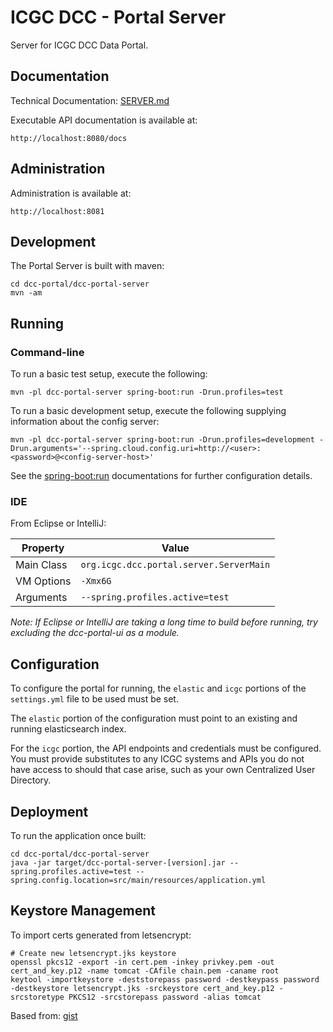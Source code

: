 # ICGC DCC - Portal Server

Server for ICGC DCC Data Portal. 

## Documentation

Technical Documentation: [SERVER.md](./SERVER.md)

Executable API documentation is available at:

	http://localhost:8080/docs

## Administration

Administration is available at:

	http://localhost:8081
  
## Development

The Portal Server is built with maven:

```shell
cd dcc-portal/dcc-portal-server
mvn -am
```

## Running

### Command-line
To run a basic test setup, execute the following:

```shell
mvn -pl dcc-portal-server spring-boot:run -Drun.profiles=test
```

To run a basic development setup, execute the following supplying information about the config server:

```shell
mvn -pl dcc-portal-server spring-boot:run -Drun.profiles=development -Drun.arguments='--spring.cloud.config.uri=http://<user>:<password>@<config-server-host>'
```

See the [spring-boot:run](http://docs.spring.io/spring-boot/docs/current/maven-plugin/run-mojo.html) documentations for further configuration details.

### IDE

From Eclipse or IntelliJ:

| Property   | Value                                   |
| ---------- | --------------------------------------- |
| Main Class | `org.icgc.dcc.portal.server.ServerMain` |
| VM Options | `-Xmx6G`                                |
| Arguments  | `--spring.profiles.active=test` |

*Note: If Eclipse or IntelliJ are taking a long time to build before running, try excluding
the dcc-portal-ui as a module.*
    

## Configuration

To configure the portal for running, the `elastic` and `icgc` portions of the `settings.yml` file
to be used must be set.

The `elastic` portion of the configuration must point to an existing and running elasticsearch index. 

For the `icgc` portion, the API endpoints and credentials must be configured. You must provide substitutes to any
ICGC systems and APIs you do not have access to should that case arise, such as your own Centralized User Directory. 

## Deployment

To run the application once built:

```shell
cd dcc-portal/dcc-portal-server
java -jar target/dcc-portal-server-[version].jar --spring.profiles.active=test --spring.config.location=src/main/resources/application.yml
``` 
  
## Keystore Management

To import certs generated from letsencrypt:
 

```shell
# Create new letsencrypt.jks keystore
openssl pkcs12 -export -in cert.pem -inkey privkey.pem -out cert_and_key.p12 -name tomcat -CAfile chain.pem -caname root
keytool -importkeystore -deststorepass password -destkeypass password -destkeystore letsencrypt.jks -srckeystore cert_and_key.p12 -srcstoretype PKCS12 -srcstorepass password -alias tomcat
```
Based from: [gist](https://gist.github.com/mihkels/6e30e8e21acc68a55482#file-letsencrypt-sh-L9-L12)
